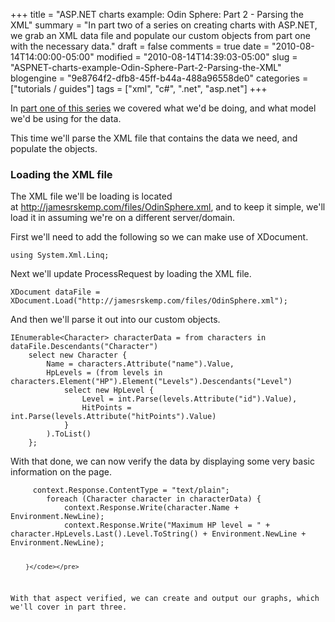 +++
title = "ASP.NET charts example: Odin Sphere: Part 2 - Parsing the XML"
summary = "In part two of a series on creating charts with ASP.NET, we grab an XML data file and populate our custom objects from part one with the necessary data."
draft = false
comments = true
date = "2010-08-14T14:00:00-05:00"
modified = "2010-08-14T14:39:03-05:00"
slug = "ASPNET-charts-example-Odin-Sphere-Part-2-Parsing-the-XML"
blogengine = "9e8764f2-dfb8-45ff-b44a-488a96558de0"
categories = ["tutorials / guides"]
tags = ["xml", "c#", ".net", "asp.net"]
+++

<p>In <a href="http://strivinglife.com/words/post/ASPNET-charts-example-Odin-Sphere-Part-1-Introduction-and-model.aspx">part one of this series</a> we covered what we'd be doing, and what model we'd be using for the data.</p>
<p>This time we'll parse the XML file that contains the data we need, and populate the objects.</p>
<h3>Loading the XML file</h3>
<p>The XML file we'll be loading is located at&nbsp;<a href="http://jamesrskemp.com/files/OdinSphere.xml">http://jamesrskemp.com/files/OdinSphere.xml</a>, and to keep it simple, we'll load it in assuming we're on a different server/domain.</p>
<p>First we'll need to add the following so we can make use of XDocument.</p>
<pre class="code"><code class="csharp">using System.Xml.Linq;</code></pre>
<p>Next we'll update ProcessRequest by loading the XML file.</p>
<pre class="code"><code class="csharp">XDocument dataFile = XDocument.Load("http://jamesrskemp.com/files/OdinSphere.xml");</code></pre>
<p>And then we'll parse it out into our custom objects.</p>
<pre class="code"><code class="csharp">IEnumerable&lt;Character&gt; characterData = from characters in dataFile.Descendants("Character")
	select new Character {
		Name = characters.Attribute("name").Value,
		HpLevels = (from levels in characters.Element("HP").Element("Levels").Descendants("Level")
			select new HpLevel {
				Level = int.Parse(levels.Attribute("id").Value),
				HitPoints = int.Parse(levels.Attribute("hitPoints").Value)
			}
		).ToList()
	};</code></pre>
<p>With that done, we can now verify the data by displaying some very basic information on the page.</p>
<pre class="code"><code class="csharp">		context.Response.ContentType = "text/plain";
		foreach (Character character in characterData) {
			context.Response.Write(character.Name + Environment.NewLine);
			context.Response.Write("Maximum HP level = " + character.HpLevels.Last().Level.ToString() + Environment.NewLine + Environment.NewLine);

		}</code></pre>
<p>With that aspect verified, we can create and output our graphs, which we'll cover in part three.</p>
